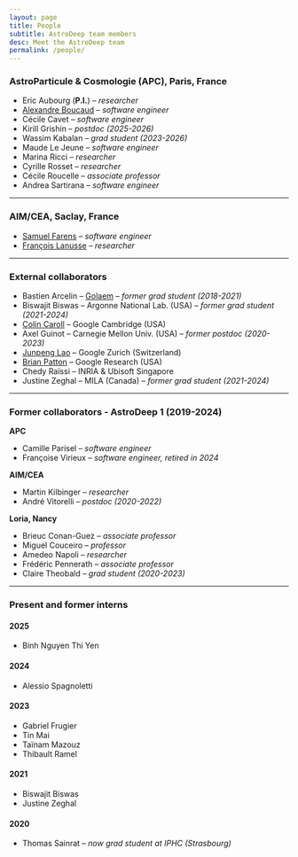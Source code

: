 ```yaml
---
layout: page
title: People
subtitle: AstroDeep team members
desc: Meet the AstroDeep team
permalink: /people/
---
```


### AstroParticule & Cosmologie (APC), Paris, France

- Eric Aubourg (**P.I.**) – _researcher_
- [Alexandre Boucaud](https://aboucaud.github.io) – _software engineer_
- Cécile Cavet – _software engineer_
- Kirill Grishin – _postdoc (2025-2026)_
- Wassim Kabalan – _grad student (2023-2026)_
- Maude Le Jeune – _software engineer_
- Marina Ricci – _researcher_
- Cyrille Rosset – _researcher_
- Cécile Roucelle – _associate professor_
- Andrea Sartirana – _software engineer_

---

### AIM/CEA, Saclay, France

- [Samuel Farens](https://sfarrens.github.io/) – _software engineer_
- [François Lanusse](https://flanusse.net/) – _researcher_

---

### External collaborators

- Bastien Arcelin – [Golaem][golaem] – _former grad student (2018-2021)_
- Biswajit Biswas – Argonne National Lab. (USA) – _former grad student (2021-2024)_
- [Colin Caroll](https://colindcarroll.com/) – Google Cambridge (USA)
- Axel Guinot – Carnegie Mellon Univ. (USA) – _former postdoc (2020-2023)_
- [Junpeng Lao](https://junpenglao.xyz/) – Google Zurich (Switzerland)
- [Brian Patton](https://research.google/people/105050/) – Google Research (USA)
- Chedy Raïssi – INRIA & Ubisoft Singapore
- Justine Zeghal – MILA (Canada) – _former grad student (2021-2024)_

---

### Former collaborators - AstroDeep 1 (2019-2024)

**APC**
- Camille Parisel – _software engineer_
- Françoise Virieux – _software engineer, retired in 2024_

**AIM/CEA**
- Martin Kilbinger – _researcher_
- André Vitorelli – _postdoc (2020-2022)_

**Loria, Nancy**
- Brieuc Conan-Guez – _associate professor_
- Miguel Couceiro – _professor_
- Amedeo Napoli – _researcher_
- Frédéric Pennerath – _associate professor_ 
- Claire Theobald – _grad student (2020-2023)_

---

### Present and former interns

#### 2025

- Binh Nguyen Thi Yen

#### 2024

- Alessio Spagnoletti

#### 2023

- Gabriel Frugier
- Tin Mai
- Taïnam Mazouz
- Thibault Ramel

#### 2021

- Biswajit Biswas
- Justine Zeghal

#### 2020

- Thomas Sainrat – _now grad student at IPHC (Strasbourg)_

[golaem]: https://golaem.com/
